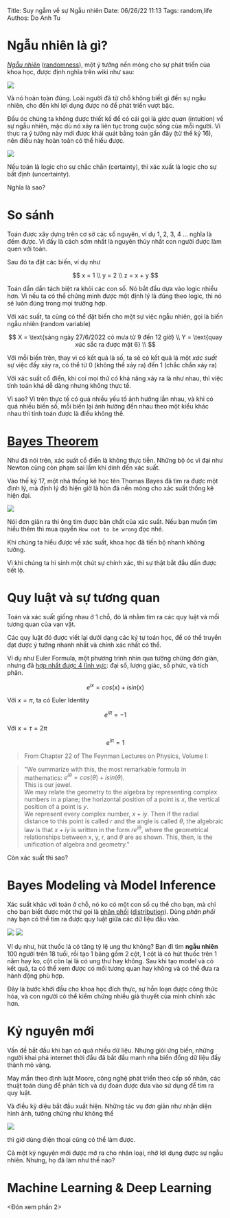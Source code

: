 Title: Suy ngẫm về sự Ngẫu nhiên
Date: 06/26/22 11:13
Tags: random,life
Authos: Do Anh Tu

# Ngẫu nhiên là gì?

<span class="red-underline">[_Ngẫu nhiên_](https://vi.m.wikipedia.org/wiki/Ng%E1%BA%ABu_nhi%C3%AAn)</span> ([randomness](https://en.m.wikipedia.org/wiki/Randomness)),
một ý tưởng nền móng cho sự phát triển của khoa học, được định nghĩa trên wiki như sau:

<img src="{static}/static/images/ngau-nhien.png" />

Và nó hoàn toàn đúng. Loài người đã từ chỗ không biết gì đến sự ngẫu nhiên, cho đến khi lợi dụng được nó để phát triển vượt bậc.

Đầu óc chúng ta không được thiết kế để có cái gọi là _giác quan_ (intuition) về sự ngẫu nhiên, mặc dù nó xảy ra liên tục trong cuộc sống của mỗi người.
Vì thực ra ý tưởng này mới được khái quát bằng toán gần đây (từ thế kỷ 16), nên điều này hoàn toàn có thể hiểu được.

<img src="{static}/static/images/randomness-history.png" />

Nếu toán là logic cho sự <span class="circle">chắc chắn</span> (certainty), thì xác xuất là logic cho sự <span class="circle">bất định</span> (uncertainty).

Nghĩa là sao?

# So sánh

Toán được xây dựng trên cơ sở các số nguyên, ví dụ 1, 2, 3, 4 ... nghĩa là đếm được. Vì đấy là cách sớm nhất là nguyên thủy nhất con người được làm quen với toán.

Sau đó ta đặt các biến, ví dụ như

$$
x = 1 \\
y = 2 \\
z = x + y
$$

Toán dần dần tách biệt ra khỏi các con số. Nó bắt đầu dựa vào logic nhiều hơn.
Vì nếu ta có thể chứng minh được một định lý là đúng theo logic, thì nó sẽ luôn đúng trong mọi trường hợp.

Với xác suất, ta cũng có thể đặt biến cho một sự việc ngẫu nhiên, gọi là biến ngẫu nhiên (random variable)

$$
X = \text{sáng ngày 27/6/2022 có mưa từ 9 đến 12 giờ} \\
Y = \text{quay xúc sắc ra được mặt 6} \\
$$

Với mỗi biến trên, thay vì có kết quả là số, ta sẽ có kết quả là một _xác suất_ sự việc đấy xảy ra, có thể từ 0 (không thể xảy ra) đến 1 (chắc chắn xảy ra)

Với xác suất cổ điển, khi coi mọi thứ có khả năng xảy ra là như nhau, thì việc tính toán khá dễ dàng nhưng không thực tế.

Vì sao? Vì trên thực tế có quá nhiều yếu tố ảnh hưởng lẫn nhau, và khi có quá nhiều biến số, mỗi biến lại ảnh hưởng đến nhau theo một kiểu khác nhau thì tính toán được là điều không thể.

# [Bayes Theorem](https://www.yudkowsky.net/rational/bayes?repost3yearslater)

Như đã nói trên, xác suất cổ điển là không thực tiễn. Những bộ óc vĩ đại như Newton cũng còn phạm sai lầm khi dính đến xác suất.

Vào thế kỷ 17, một nhà thống kê học tên Thomas Bayes đã tìm ra được một định lý, mà định lý đó hiện giờ là hòn đá nền móng cho xác suất thống kê hiện đại.

<img src="{static}/static/images/bayes-theorem.png" />

Nói đơn giản ra thì ông tìm được bản chất của xác suất. Nếu bạn muốn tìm hiểu thêm thì mua quyển `How not to be wrong` đọc nhé.

Khi chúng ta hiểu được về xác suất, khoa học đã tiến bộ nhanh không tưởng.

Vì khi chúng ta hi sinh một chút sự chính xác, thì sự thật bắt đầu dần được tiết lộ.

# Quy luật và sự tương quan

Toán và xác suất giống nhau ở 1 chỗ, đó là nhằm tìm ra các quy luật và mối tương quan của vạn vật.

Các quy luật đó được viết lại dưới dạng các ký tự toán học, để có thể truyền đạt được ý tưởng nhanh nhất và chính xác nhất có thể.

Ví dụ như Euler Formula, một phương trình nhìn qua tưởng chừng đơn giản, nhưng đã [hợp nhất được 4 lĩnh vực](https://news.ycombinator.com/item?id=27392911): đại số, lượng giác, số phức, và tích phân.

$$
e^{ix} = cos(x) + i sin(x)
$$

Với $x=\pi$, ta có Euler Identity

$$
e^{i\pi} = -1
$$

Với $x=\tau=2\pi$

$$
e^{i\pi} = 1
$$

> From Chapter 22 of The Feynman Lectures on Physics, Volume I:

> "We summarize with this, the most remarkable formula in mathematics: $e^{i\theta} = cos(\theta) + i sin(\theta)$.  
> This is our jewel.  
> We may relate the geometry to the algebra by representing complex numbers in a plane; the horizontal position of a point is $x$, the vertical position of a point is $y$.  
> We represent every complex number, $x + iy$. Then if the radial distance to this point is called $r$ and the angle is called $\theta$, the algebraic law is that $x + iy$ is written in the form $r e^{i\theta}$, where the geometrical relationships between $\text{x, y, r, and }\theta$ are as shown. This, then, is the unification of algebra and geometry."

Còn xác suất thì sao?

# Bayes Modeling và Model Inference

Xác suất khác với toán ở chỗ, nó ko có một con số cụ thể cho bạn, mà chỉ cho bạn biết được một thứ gọi là <a href="https://vi.m.wikipedia.org/wiki/Ph%C3%A2n_ph%E1%BB%91i_x%C3%A1c_su%E1%BA%A5t">phân phối</a> ([distribution](<https://en.m.wikipedia.org/wiki/Distribution_(mathematics)>)). Dùng _phân phối_ này bạn có thể tìm ra được quy luật giữa các dữ liệu đầu vào.

<img src="{static}/static/images/linear-example.png" />
<img src="{static}/static/images/distribution.png" />

Ví dụ như, hút thuốc lá có tăng tỷ lệ ung thư không? Bạn đi tìm **ngẫu nhiên** 100 người trên 18 tuổi, rồi tạo 1 bảng gồm 2 cột, 1 cột là có hút thuốc trên 1 năm hay ko, cột còn lại là có ung thư hay không. Sau khi tạo model và có kết quả, ta có thể xem được có mối tương quan hay không và có thể đưa ra hành động phù hợp.

Đây là bước khởi đầu cho khoa học đích thực, sự hỗn loạn được công thức hóa, và con người có thể kiểm chứng nhiều giả thuyết của mình chính xác hơn.

# Kỷ nguyên mới

Vấn đề bắt đầu khi bạn có quá nhiều dữ liệu. Nhưng giỏi ứng biến, những người khai phá internet thời đầu đã bắt đầu manh nha biến đống dữ liệu đấy thành mỏ vàng.

May mắn theo định luật Moore, công nghệ phát triển theo cấp số nhân, các thuật toán dùng để phân tích và dự đoán được đưa vào sử dụng để tìm ra quy luật.

Và điều kỳ diệu bắt đầu xuất hiện. Những tác vụ đơn giản như nhận diện hình ảnh, tưởng chừng như không thể

<img src="https://imgs.xkcd.com/comics/tasks_2x.png" />

thì giờ dùng điện thoại cũng có thể làm được.

Cả một kỷ nguyên mới được mở ra cho nhân loại, nhờ lợi dụng được sự ngẫu nhiên. Nhưng, họ đã làm như thế nào?

# Machine Learning & Deep Learning

<Đón xem phần 2>
